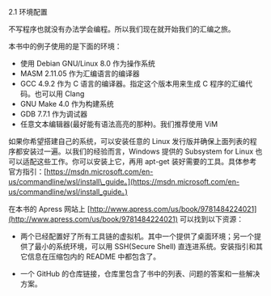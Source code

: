 2.1 环境配置

不写程序也就没有办法学会编程。所以我们现在就开始我们的汇编之旅。

本书中的例子使用的是下面的环境：

* 使用 Debian GNU/Linux 8.0 作为操作系统
* MASM 2.11.05 作为汇编语言的编译器
* GCC 4.9.2 作为 C 语言的编译器。指定这个版本用来生成 C 程序的汇编代码。也可以用 Clang
* GNU Make 4.0 作为构建系统
* GDB 7.7.1 作为调试器
* 任意文本编辑器\(最好能有语法高亮的那种\)。我们推荐使用 ViM

如果你希望搭建自己的系统，可以安装任意的 Linux 发行版并确保上面列表的程序都安装过一遍。以我们的经验而言，Windows 提供的 Subsystem for Linux 也可以适配这些工作。你可以安装上它，再用 apt-get 装好需要的工具。具体参考官方指引：[https://msdn.microsoft.com/en-us/commandline/wsl/install\_guide。](https://msdn.microsoft.com/en-us/commandline/wsl/install_guide。)

在本书的 Apress 网站上 [http://www.apress.com/us/book/9781484224021](http://www.apress.com/us/book/9781484224021) 可以找到以下资源：

* 两个已经配置好了所有工具链的虚拟机。其中一个提供了桌面环境；另一个提供了最小的系统环境，可以用 SSH\(Secure Shell\) 直连进系统。安装指引和其它信息在压缩包内的 README 中都包含了。

* 一个 GitHub 的仓库链接，仓库里包含了书中的列表、问题的答案和一些解决方案。



